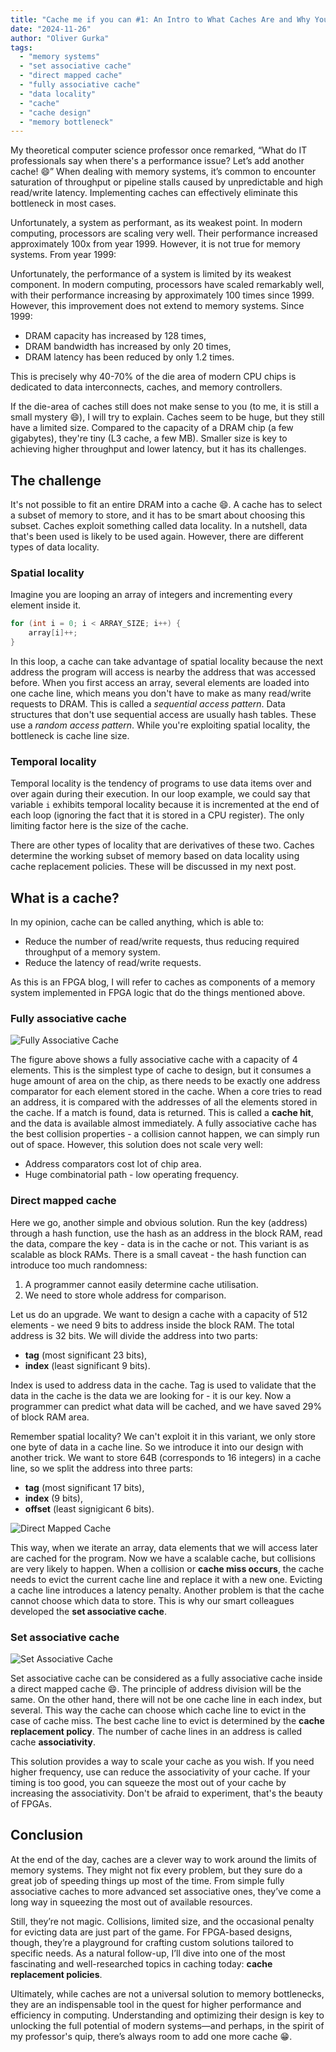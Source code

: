 ```yaml
---
title: "Cache me if you can #1: An Intro to What Caches Are and Why You Need One"
date: "2024-11-26"
author: "Oliver Gurka"
tags:
  - "memory systems"
  - "set associative cache"
  - "direct mapped cache"
  - "fully associative cache"
  - "data locality"
  - "cache"
  - "cache design"
  - "memory bottleneck"
---
```


My theoretical computer science professor once remarked, “What do IT professionals say when
there's a performance issue? Let’s add another cache! :smile:” When dealing with memory systems,
it’s common to encounter saturation of throughput or pipeline stalls caused by unpredictable
and high read/write latency. Implementing caches can effectively eliminate this bottleneck in most cases.

Unfortunately, a system as performant, as its weakest point. In modern computing, processors are
scaling very well. Their performance increased approximately 100x from year 1999. However, it is
not true for memory systems. From year 1999:

Unfortunately, the performance of a system is limited by its weakest component. In modern computing,
processors have scaled remarkably well, with their performance increasing by approximately 100 times
since 1999. However, this improvement does not extend to memory systems. Since 1999:
- DRAM capacity has increased by 128 times,
- DRAM bandwidth has increased by only 20 times,
- DRAM latency has been reduced by only 1.2 times.

This is precisely why 40-70% of the die area of modern CPU chips is dedicated to data interconnects,
caches, and memory controllers.

If the die-area of caches still does not make sense to you (to me, it is still a small mystery :smile:),
I will try to explain. Caches seem to be huge, but they still have a limited size. Compared to the
capacity of a DRAM chip (a few gigabytes), they're tiny (L3 cache, a few MB). Smaller size is key
to achieving higher throughput and lower latency, but it has its challenges.

## The challenge

It's not possible to fit an entire DRAM into a cache :smile:. A cache has to select a subset of memory
to store, and it has to be smart about choosing this subset. Caches exploit something called data
locality. In a nutshell, data that's been used is likely to be used again. However, there are different
types of data locality.

### Spatial locality

Imagine you are looping an array of integers and incrementing every element inside it.

```c
for (int i = 0; i < ARRAY_SIZE; i++) {
    array[i]++;
}
```
In this loop, a cache can take advantage of spatial locality because the next address the program
will access is nearby the address that was accessed before. When you first access an array, several
elements are loaded into one cache line, which means you don't have to make as many read/write
requests to DRAM. This is called a *sequential access pattern*. Data structures that don't use
sequential access are usually hash tables. These use a *random access pattern*. While you're
exploiting spatial locality, the bottleneck is cache line size.

### Temporal locality

Temporal locality is the tendency of programs to use data items over and over again during their
execution. In our loop example, we could say that variable `i` exhibits temporal locality because
it is incremented at the end of each loop (ignoring the fact that it is stored in a CPU register).
The only limiting factor here is the size of the cache.

There are other types of locality that are derivatives of these two. Caches determine the working
subset of memory based on data locality using cache replacement policies. These will be discussed
in my next post.

## What is a cache?

In my opinion, cache can be called anything, which is able to:
- Reduce the number of read/write requests, thus reducing required throughput of a memory system.
- Reduce the latency of read/write requests.

As this is an FPGA blog, I will refer to caches as components of a memory system implemented in
FPGA logic that do the things mentioned above.

### Fully associative cache

![Fully Associative Cache](/cache01/fassoc.drawio.png)

The figure above shows a fully associative cache with a capacity of 4 elements. This is the simplest
type of cache to design, but it consumes a huge amount of area on the chip, as there needs to be
exactly one address comparator for each element stored in the cache. When a core tries to read an
address, it is compared with the addresses of all the elements stored in the cache. If a match is
found, data is returned. This is called a **cache hit**, and the data is available almost immediately.
A fully associative cache has the best collision properties - a collision cannot happen, we can
simply run out of space. However, this solution does not scale very well:
- Address comparators cost lot of chip area.
- Huge combinatorial path - low operating frequency.

### Direct mapped cache

Here we go, another simple and obvious solution. Run the key (address) through a hash function,
use the hash as an address in the block RAM, read the data, compare the key - data is in the
cache or not. This variant is as scalable as block RAMs. There is a small caveat - the hash
function can introduce too much randomness:
1. A programmer cannot easily determine cache utilisation.
2. We need to store whole address for comparison.

Let us do an upgrade. We want to design a cache with a capacity of 512 elements - we need 9
bits to address inside the block RAM. The total address is 32 bits. We will divide
the address into two parts:
- **tag** (most significant 23 bits),
- **index** (least significant 9 bits).

Index is used to address data in the cache. Tag is used to validate that the data in
the cache is the data we are looking for - it is our key. Now a programmer can predict
what data will be cached, and we have saved 29% of block RAM area.

Remember spatial locality? We can't exploit it in this variant, we only store one byte of
data in a cache line. So we introduce it into our design with another trick. We want to store 64B
(corresponds to 16 integers) in a cache line, so we split the address into three parts:
- **tag** (most significant 17 bits),
- **index** (9 bits),
- **offset** (least signigicant 6 bits).

![Direct Mapped Cache](/cache01/DirectMapped.drawio.png)

This way, when we iterate an array, data elements that we will access later are cached for
the program. Now we have a scalable cache, but collisions are very likely to happen. When
a collision or **cache miss occurs**, the cache needs to evict the current cache line and replace
it with a new one. Evicting a cache line introduces a latency penalty. Another problem is that
the cache cannot choose which data to store. This is why our smart colleagues developed
the **set associative cache**.

### Set associative cache

![Set Associative Cache](/cache01/SetAssoc.drawio.png)

Set associative cache can be considered as a fully associative cache inside a direct mapped cache
:smile:. The principle of address division will be the same. On the other hand, there will not be
one cache line in each index, but several. This way the cache can choose which cache line to evict
in the case of cache miss. The best cache line to evict is determined by the **cache replacement policy**.
The number of cache lines in an address is called cache **associativity**.

This solution provides a way to scale your cache as you wish. If you need higher frequency, use can
reduce the associativity of your cache. If your timing is too good, you can squeeze the most out of
your cache by increasing the associativity. Don't be afraid to experiment, that's the beauty of FPGAs.

## Conclusion

At the end of the day, caches are a clever way to work around the limits of memory systems. They might
not fix every problem, but they sure do a great job of speeding things up most of the time. From simple
fully associative caches to more advanced set associative ones, they’ve come a long way in squeezing
the most out of available resources.

Still, they’re not magic. Collisions, limited size, and the occasional penalty for evicting data are
just part of the game. For FPGA-based designs, though, they’re a playground for crafting custom
solutions tailored to specific needs. As a natural follow-up, I’ll dive into one of the most
fascinating and well-researched topics in caching today: **cache replacement policies**.

Ultimately, while caches are not a universal solution to memory bottlenecks, they are an indispensable
tool in the quest for higher performance and efficiency in computing. Understanding and optimizing
their design is key to unlocking the full potential of modern systems—and perhaps, in the spirit of my
professor's quip, there’s always room to add one more cache :grin:.
